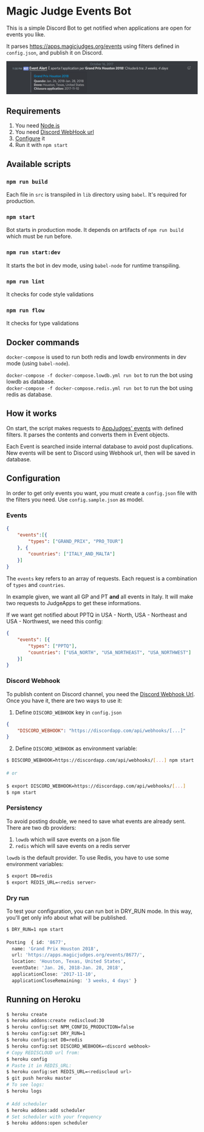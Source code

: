 # Magic Judge Events Bot

This is a simple Discord Bot to get notified when applications are open for events you like.

It parses https://apps.magicjudges.org/events using filters defined in `config.json`, and publish it on Discord.

![Italian Discord Server](./resources/screenshot.png)


## Requirements
1. You need [Node.js](https://nodejs.org)
1. You need [Discord WebHook url](https://support.discordapp.com/hc/en-us/articles/228383668-Intro-to-Webhooks)
1. [Configure](#configuration) it
1. Run it with `npm start`


## Available scripts
### `npm run build`
Each file in `src` is transpiled in `lib` directory using `babel`. It's required for production.

### `npm start`
Bot starts in production mode. It depends on artifacts of `npm run build` which must be run before.

### `npm run start:dev`
It starts the bot in dev mode, using `babel-node` for runtime transpiling.

### `npm run lint`
It checks for code style validations

### `npm run flow`
It checks for type validations


## Docker commands
`docker-compose` is used to run both redis and lowdb environments in dev mode (using `babel-node`).

`docker-compose -f docker-compose.lowdb.yml run bot` to run the bot using lowdb as database.<br />
`docker-compose -f docker-compose.redis.yml run bot` to run the bot using redis as database.

## How it works

On start, the script makes requests to [AppJudges' events](https://apps.magicjudges.org/events) with defined filters. It parses the contents and converts them in Event objects.

Each Event is searched inside internal database to avoid post duplications. New events will be sent to Discord using Webhook url, then will be saved in database.

## Configuration

In order to get only events you want, you must create a `config.json` file with the filters you need. Use `config.sample.json` as model.

### Events
```json
{
    "events":[{
        "types": ["GRAND_PRIX", "PRO_TOUR"]
    }, {
        "countries": ["ITALY_AND_MALTA"]
    }]
}
```

The `events` key refers to an array of requests. Each request is a combination of `types` and `countries`.

In example given, we want all GP and PT **and** all events in Italy. It will make two requests to JudgeApps to get these informations.

If we want get notified about PPTQ in USA - North, USA - Northeast and USA - Northwest, we need this config:

```json
{
    "events": [{
        "types": ["PPTQ"],
        "countries": ["USA_NORTH", "USA_NORTHEAST", "USA_NORTHWEST"]
    }]
}
```

### Discord Webhook

To publish content on Discord channel, you need the [Discord Webhook Url](https://support.discordapp.com/hc/en-us/articles/228383668-Intro-to-Webhooks). Once you have it, there are two ways to use it:
1. Define `DISCORD_WEBHOOK` key in `config.json`
```json
{
    "DISCORD_WEBHOOK": "https://discordapp.com/api/webhooks/[...]"
}
```
2. Define `DISCORD_WEBHOOK` as environment variable:
```sh
$ DISCORD_WEBHOOK=https://discordapp.com/api/webhooks/[...] npm start

# or

$ export DISCORD_WEBHOOK=https://discordapp.com/api/webhooks/[...]
$ npm start
```

### Persistency
To avoid posting double, we need to save what events are already sent.
There are two db providers:
1. `lowdb` which will save events on a json file
2. `redis` which will save events on a redis server

`lowdb` is the default provider. To use Redis, you have to use some environment variables:

```bash
$ export DB=redis
$ export REDIS_URL=<redis server>
```

### Dry run

To test your configuration, you can run bot in DRY_RUN mode. In this way, you'll get only info about what will be published.

```sh
$ DRY_RUN=1 npm start

Posting  { id: '8677',
  name: 'Grand Prix Houston 2018',
  url: 'https://apps.magicjudges.org/events/8677/',
  location: 'Houston, Texas, United States',
  eventDate: 'Jan. 26, 2018-Jan. 28, 2018',
  applicationClose: '2017-11-10',
  applicationCloseRemaining: '3 weeks, 4 days' }
```

## Running on Heroku

```bash
$ heroku create
$ heroku addons:create rediscloud:30
$ heroku config:set NPM_CONFIG_PRODUCTION=false
$ heroku config:set DRY_RUN=1
$ heroku config:set DB=redis
$ heroku config:set DISCORD_WEBHOOK=<discord webhook>
# Copy REDISCLOUD url from:
$ heroku config
# Paste it in REDIS_URL:
$ heroku config:set REDIS_URL=<rediscloud url>
$ git push heroku master
# To see logs:
$ heroku logs

# Add scheduler
$ heroku addons:add scheduler
# Set scheduler with your frequency
$ heroku addons:open scheduler
```